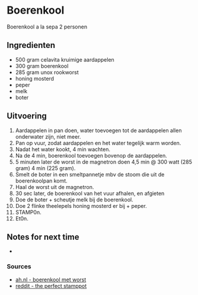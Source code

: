 # Boerenkool

Boerenkool a la sepa
2 personen

## Ingredienten

* 500 gram celavita kruimige aardappelen
* 300 gram boerenkool
* 285 gram unox rookworst
* honing mosterd
* peper
* melk
* boter

## Uitvoering

1. Aardappelen in pan doen, water toevoegen tot de aardappelen allen onderwater zijn, niet meer.
2. Pan op vuur, zodat aardappelen en het water tegelijk warm worden.
3. Nadat het water kookt, 4 min wachten.
4. Na de 4 min, boerenkool toevoegen bovenop de aardappelen.
5. 5 minuten later de worst in de magnetron doen 4,5 min @ 300 watt (285 gram) 4 min (225 gram).
6. Smelt de boter in een smeltpannetje mbv de stoom die uit de boerenkoolpan komt.
7. Haal de worst uit de magnetron.
8. 30 sec later, de boerenkool van het vuur afhalen, en afgieten
9. Doe de boter + scheutje melk bij de boerenkool.
10. Doe 2 flinke theelepels honing mosterd er bij + peper.
11. STAMP0n.
12. Et0n.

## Notes for next time

* 

### Sources
* [ah.nl - boerenkool met worst](https://www.ah.nl/allerhande/recept/R-R591854/boerenkool-met-worst)
* [reddit - the perfect stamppot](https://www.reddit.com/r/thenetherlands/comments/j3s226/the_perfect_stamppot_myth_or_reality/)